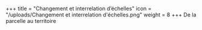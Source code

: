 +++
title = "Changement et interrelation d’échelles"
icon = "/uploads/Changement et interrelation d'échelles.png"
weight = 8
+++
De la parcelle au territoire